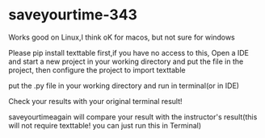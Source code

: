# saveyourtime-343
Works good on Linux,I think oK for macos, but not sure for windows

Please pip install texttable first,if you have no access to this, Open a IDE and start a new project in your working directory and put the file in the project, then configure the project to import texttable


put the .py file in your working directory and run in terminal(or in IDE)



Check your results with your original terminal result!

saveyourtimeagain will compare your result with the instructor's result(this will not require texttable! you can just run this in Terminal)
